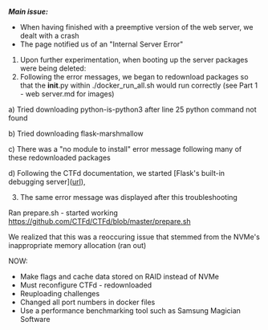 ***Main issue:***
- When having finished with a preemptive version of the web server, we dealt with a crash
- The page notified us of an "Internal Server Error"

1) Upon further experimentation, when booting up the server packages were being deleted:
2) Following the error messages, we began to redownload packages so that the __init__.py within ./docker_run_all.sh would run correctly (see Part 1 - web server.md for images)


  a) Tried downloading python-is-python3 after line 25 python command not found
  
  b) Tried downloading flask-marshmallow
  
  c) There was a "no module to install" error message following many of these redownloaded packages
  
  d) Following the CTFd documentation, we started [Flask's built-in debugging server]([url](https://docs.ctfd.io/docs/deployment/installation/
)),

3) The same error message was displayed after this troubleshooting

Ran prepare.sh - started working
https://github.com/CTFd/CTFd/blob/master/prepare.sh

We realized that this was a reoccuring issue that stemmed from the NVMe's inappropriate memory allocation (ran out)

NOW:
- Make flags and cache data stored on RAID instead of NVMe
- Must reconfigure CTFd - redownloaded
- Reuploading challenges
- Changed all port numbers in docker files
- Use a performance benchmarking tool such as Samsung Magician Software
